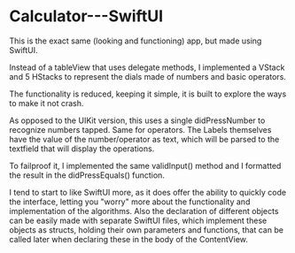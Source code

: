 # Calculator---SwiftUI
This is the exact same (looking and functioning) app, but made using SwiftUI.

Instead of a tableView that uses delegate methods, I implemented a VStack and 5 HStacks to represent the dials made of numbers and basic operators.

The functionality is reduced, keeping it simple, it is built to explore the ways to make it not crash. 

As opposed to the UIKit version, this uses a single didPressNumber to recognize numbers tapped. Same for operators. The Labels themselves have the value of the number/operator as text, which will be parsed to the textfield that will display the operations. 

To failproof it, I implemented the same validInput() method and I formatted the result in the didPressEquals() function.

I tend to start to like SwiftUI more, as it does offer the ability to quickly code the interface, letting you "worry" more about the functionality and implementation of the algorithms. Also the declaration of different objects can be easily made with separate SwiftUI files, which implement these objects as structs, holding their own parameters and functions, that can be called later when declaring these in the body of the ContentView.

